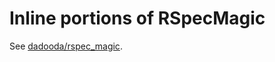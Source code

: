 
# Inline portions of RSpecMagic

See [dadooda/rspec_magic](https://github.com/dadooda/rspec_magic).
